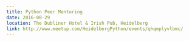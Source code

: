 ```yaml
---
title: Python Peer Mentoring
date: 2016-08-29
location: The Dubliner Hotel & Irish Pub, Heidelberg
link: http://www.meetup.com/HeidelbergPython/events/qhqmplyvlbmc/
---
```

